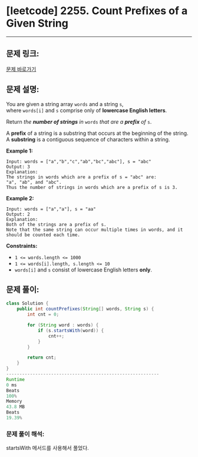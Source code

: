 # [leetcode] 2255. Count Prefixes of a Given String

---

## 문제 링크:

[문제 바로가기](https://leetcode.com/problems/count-prefixes-of-a-given-string/)

## 문제 설명:

You are given a string array `words` and a string `s`, where `words[i]` and `s` comprise only of **lowercase English letters**.

Return *the **number of strings** in* `words` *that are a **prefix** of* `s`.

A **prefix** of a string is a substring that occurs at the beginning of the string. A **substring** is a contiguous sequence of characters within a string.

**Example 1:**

```
Input: words = ["a","b","c","ab","bc","abc"], s = "abc"
Output: 3
Explanation:
The strings in words which are a prefix of s = "abc" are:
"a", "ab", and "abc".
Thus the number of strings in words which are a prefix of s is 3.
```

**Example 2:**

```
Input: words = ["a","a"], s = "aa"
Output: 2
Explanation:
Both of the strings are a prefix of s.
Note that the same string can occur multiple times in words, and it should be counted each time.
```

**Constraints:**

- `1 <= words.length <= 1000`
- `1 <= words[i].length, s.length <= 10`
- `words[i]` and `s` consist of lowercase English letters **only**.

## 문제 풀이:

```java
class Solution {
    public int countPrefixes(String[] words, String s) {
        int cnt = 0;

        for (String word : words) {
            if (s.startsWith(word)) {
                cnt++;
            }
        }

        return cnt;
    }
}
----------------------------------------------------------
Runtime
0 ms
Beats
100%
Memory
43.8 MB
Beats
19.39%
```

### **문제 풀이 해석:**

startsWith 메서드를 사용해서 풀었다.